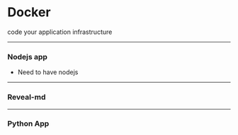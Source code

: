 # Docker

code your application infrastructure

---

### Nodejs app

* Need to have nodejs

---

### Reveal-md

---

### Python App